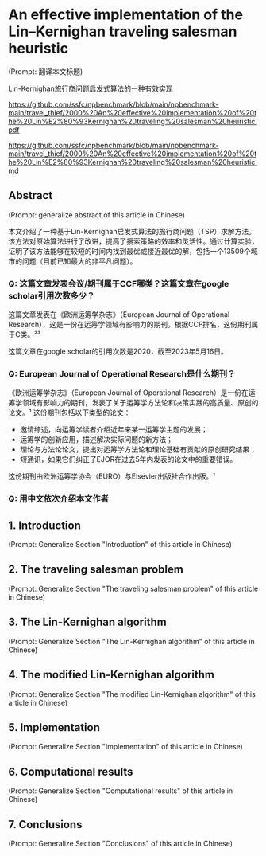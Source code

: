 # An effective implementation of the Lin–Kernighan traveling salesman heuristic

(Prompt: 翻译本文标题)

Lin-Kernighan旅行商问题启发式算法的一种有效实现

https://github.com/ssfc/npbenchmark/blob/main/npbenchmark-main/travel_thief/2000%20An%20effective%20implementation%20of%20the%20Lin%E2%80%93Kernighan%20traveling%20salesman%20heuristic.pdf

https://github.com/ssfc/npbenchmark/blob/main/npbenchmark-main/travel_thief/2000%20An%20effective%20implementation%20of%20the%20Lin%E2%80%93Kernighan%20traveling%20salesman%20heuristic.md

## Abstract

(Prompt: generalize abstract of this article in Chinese)

本文介绍了一种基于Lin-Kernighan启发式算法的旅行商问题（TSP）求解方法。该方法对原始算法进行了改进，提高了搜索策略的效率和灵活性。通过计算实验，证明了该方法能够在较短的时间内找到最优或接近最优的解，包括一个13509个城市的问题（目前已知最大的非平凡问题）。

### Q: 这篇文章发表会议/期刊属于CCF哪类？这篇文章在google scholar引用次数多少？

这篇文章发表在《欧洲运筹学杂志》（European Journal of Operational Research），这是一份在运筹学领域有影响力的期刊。根据CCF排名，这份期刊属于C类。²³

这篇文章在google scholar的引用次数是2020，截至2023年5月16日。

### Q: European Journal of Operational Research是什么期刊？

《欧洲运筹学杂志》（European Journal of Operational Research）是一份在运筹学领域有影响力的期刊，发表了关于运筹学方法论和决策实践的高质量、原创的论文。¹ 这份期刊包括以下类型的论文：

- 邀请综述，向运筹学读者介绍近年来某一运筹学主题的发展；
- 运筹学的创新应用，描述解决实际问题的新方法；
- 理论与方法论论文，提出对运筹学方法论和理论基础有贡献的原创研究结果；
- 短通讯，如果它们纠正了EJOR在过去5年内发表的论文中的重要错误。

这份期刊由欧洲运筹学协会（EURO）与Elsevier出版社合作出版。¹

### Q: 用中文依次介绍本文作者

## 1. Introduction

(Prompt: Generalize Section "Introduction" of this article in Chinese)

## 2. The traveling salesman problem

(Prompt: Generalize Section "The traveling salesman problem" of this article in Chinese)

## 3. The Lin-Kernighan algorithm

(Prompt: Generalize Section "The Lin-Kernighan algorithm" of this article in Chinese)

## 4. The modified Lin-Kernighan algorithm

(Prompt: Generalize Section "The modified Lin-Kernighan algorithm" of this article in Chinese)

## 5. Implementation

(Prompt: Generalize Section "Implementation" of this article in Chinese)

## 6. Computational results

(Prompt: Generalize Section "Computational results" of this article in Chinese)

## 7. Conclusions

(Prompt: Generalize Section "Conclusions" of this article in Chinese)